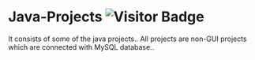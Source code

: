 # Java-Projects <img alt="Visitor Badge" src="https://visitor-badge.feriirawann.repl.co?username=cyrusjetson&repo=Java-Projects&label=VISITS&style=plastic&color=%23457BFF&contentType=svg">
It consists of some of the java projects.. All projects are non-GUI projects which are connected with MySQL database..
